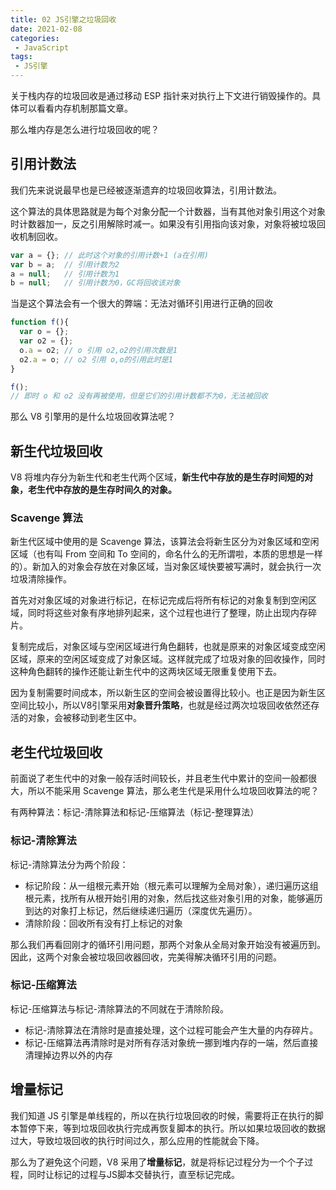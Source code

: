 ```yaml
---
title: 02 JS引擎之垃圾回收
date: 2021-02-08
categories:
 - JavaScript
tags:
 - JS引擎
---
```




关于栈内存的垃圾回收是通过移动 ESP 指针来对执行上下文进行销毁操作的。具体可以看看内存机制那篇文章。

那么堆内存是怎么进行垃圾回收的呢？

## 引用计数法

我们先来说说最早也是已经被逐渐遗弃的垃圾回收算法，引用计数法。

这个算法的具体思路就是为每个对象分配一个计数器，当有其他对象引用这个对象时计数器加一，反之引用解除时减一。如果没有引用指向该对象，对象将被垃圾回收机制回收。

```js
var a = {};	// 此时这个对象的引用计数+1 (a在引用)
var b = a;	// 引用计数为2
a = null;	// 引用计数为1
b = null;	// 引用计数为0，GC将回收该对象
```

当是这个算法会有一个很大的弊端：无法对循环引用进行正确的回收

```js
function f(){
  var o = {};
  var o2 = {};
  o.a = o2; // o 引用 o2,o2的引用次数是1
  o2.a = o; // o2 引用 o,o的引用此时是1
}

f();
// 即时 o 和 o2 没有再被使用，但是它们的引用计数都不为0，无法被回收
```

那么 V8 引擎用的是什么垃圾回收算法呢？

## 新生代垃圾回收

V8 将堆内存分为新生代和老生代两个区域，**新生代中存放的是生存时间短的对象，老生代中存放的是生存时间久的对象。**

### Scavenge 算法

新生代区域中使用的是 Scavenge 算法，该算法会将新生区分为对象区域和空闲区域（也有叫 From 空间和 To 空间的，命名什么的无所谓啦，本质的思想是一样的）。新加入的对象会存放在对象区域，当对象区域快要被写满时，就会执行一次垃圾清除操作。

首先对对象区域的对象进行标记，在标记完成后将所有标记的对象复制到空闲区域，同时将这些对象有序地排列起来，这个过程也进行了整理，防止出现内存碎片。

复制完成后，对象区域与空闲区域进⾏角色翻转，也就是原来的对象区域变成空闲区域，原来的空闲区域变成了对象区域。这样就完成了垃圾对象的回收操作，同时这种角色翻转的操作还能让新生代中的这两块区域无限重复使用下去。

因为复制需要时间成本，所以新生区的空间会被设置得比较小。也正是因为新生区空间比较小，所以V8引擎采用**对象晋升策略**，也就是经过两次垃圾回收依然还存活的对象，会被移动到⽼生区中。

## 老生代垃圾回收

前面说了老生代中的对象一般存活时间较长，并且老生代中累计的空间一般都很大，所以不能采用 Scavenge 算法，那么老生代是采用什么垃圾回收算法的呢？

有两种算法：标记-清除算法和标记-压缩算法（标记-整理算法）

### 标记-清除算法

标记-清除算法分为两个阶段：

+ 标记阶段：从一组根元素开始（根元素可以理解为全局对象），递归遍历这组根元素，找所有从根开始引用的对象，然后找这些对象引用的对象，能够遍历到达的对象打上标记，然后继续递归遍历（深度优先遍历）。
+ 清除阶段：回收所有没有打上标记的对象

那么我们再看回刚才的循环引用问题，那两个对象从全局对象开始没有被遍历到。因此，这两个对象会被垃圾回收器回收，完美得解决循环引用的问题。

### 标记-压缩算法

标记-压缩算法与标记-清除算法的不同就在于清除阶段。

+ 标记-清除算法在清除时是直接处理，这个过程可能会产生大量的内存碎片。
+ 标记-压缩算法再清除时是对所有存活对象统一挪到堆内存的一端，然后直接清理掉边界以外的内存



## 增量标记

我们知道 JS 引擎是单线程的，所以在执行垃圾回收的时候，需要将正在执行的脚本暂停下来，等到垃圾回收执行完成再恢复脚本的执行。所以如果垃圾回收的数据过大，导致垃圾回收的执行时间过久，那么应用的性能就会下降。

那么为了避免这个问题，V8 采用了**增量标记**，就是将标记过程分为一个个子过程，同时让标记的过程与JS脚本交替执行，直至标记完成。